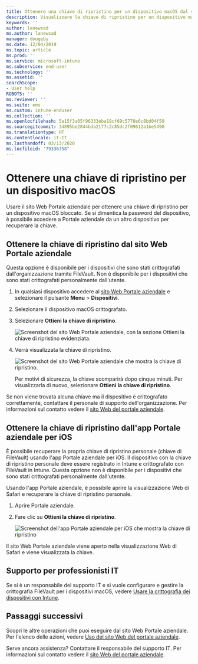 ```yaml
---
title: Ottenere una chiave di ripristino per un dispositivo macOS dal sito Web Portale aziendale Intune
description: Visualizzare la chiave di ripristino per un dispositivo macOS registrato e gestito.
keywords: ''
author: lenewsad
ms.author: lanewsad
manager: dougeby
ms.date: 12/04/2019
ms.topic: article
ms.prod: ''
ms.service: microsoft-intune
ms.subservice: end-user
ms.technology: ''
ms.assetid: ''
searchScope:
- User help
ROBOTS: ''
ms.reviewer: ''
ms.suite: ems
ms.custom: intune-enduser
ms.collection: ''
ms.openlocfilehash: 5a15f3a05f96333eba19cf69c5778e6c8bd04f59
ms.sourcegitcommit: 3d895be2844bda2177c2c85dc2f09612a1be5490
ms.translationtype: HT
ms.contentlocale: it-IT
ms.lasthandoff: 03/13/2020
ms.locfileid: "79336758"
---
```

# <a name="get-a-recovery-key-for-a-macos-device"></a>Ottenere una chiave di ripristino per un dispositivo macOS

Usare il sito Web Portale aziendale per ottenere una chiave di ripristino per un dispositivo macOS bloccato. Se si dimentica la password del dispositivo, è possibile accedere a Portale aziendale da un altro dispositivo per recuperare la chiave.  

## <a name="get-recovery-key-from-company-portal-website"></a>Ottenere la chiave di ripristino dal sito Web Portale aziendale

Questa opzione è disponibile per i dispositivi che sono stati crittografati dall'organizzazione tramite FileVault. Non è disponibile per i dispositivi che sono stati crittografati personalmente dall'utente.

1. In qualsiasi dispositivo accedere al [sito Web Portale aziendale](https://portal.manage.microsoft.com) e selezionare il pulsante **Menu** > **Dispositivi**.  
2. Selezionare il dispositivo macOS crittografato.  
3. Selezionare **Ottieni la chiave di ripristino**.  

    ![Screenshot del sito Web Portale aziendale, con la sezione Ottieni la chiave di ripristino evidenziata.](./media/1907-recovery2-cpweb-intune.PNG)  

4. Verrà visualizzata la chiave di ripristino.

    ![Screenshot del sito Web Portale aziendale che mostra la chiave di ripristino.](./media/1907-recovery-cpweb-intune.PNG)  

    Per motivi di sicurezza, la chiave scomparirà dopo cinque minuti. Per visualizzarla di nuovo, selezionare **Ottieni la chiave di ripristino**.

Se non viene trovata alcuna chiave ma il dispositivo è crittografato correttamente, contattare il personale di supporto dell'organizzazione. Per informazioni sul contatto vedere il [sito Web del portale aziendale](https://go.microsoft.com/fwlink/?linkid=2010980).  

## <a name="get-recovery-key-from-company-portal-app-for-ios"></a>Ottenere la chiave di ripristino dall'app Portale aziendale per iOS

È possibile recuperare la propria chiave di ripristino personale (chiave di FileVault) usando l'app Portale aziendale per iOS. Il dispositivo con la chiave di ripristino personale deve essere registrato in Intune e crittografato con FileVault in Intune. Questa opzione non è disponibile per i dispositivi che sono stati crittografati personalmente dall'utente. 

Usando l'app Portale aziendale, è possibile aprire la visualizzazione Web di Safari e recuperare la chiave di ripristino personale. 

1. Aprire Portale aziendale.
2. Fare clic su **Ottieni la chiave di ripristino**.

    ![Screenshot dell'app Portale aziendale per iOS che mostra la chiave di ripristino](./media/get-recovery-key-cpweb-02.png)  

Il sito Web Portale aziendale viene aperto nella visualizzazione Web di Safari e viene visualizzata la chiave. 

## <a name="it-pro-support"></a>Supporto per professionisti IT

Se si è un responsabile del supporto IT e si vuole configurare e gestire la crittografia FileVault per i dispositivi macOS, vedere [Usare la crittografia dei dispositivi con Intune](/intune/protect/encrypt-devices).

## <a name="next-steps"></a>Passaggi successivi

Scopri le altre operazioni che puoi eseguire dal sito Web Portale aziendale. Per l'elenco delle azioni, vedere [Uso del sito Web del portale aziendale](using-the-intune-company-portal-website.md).  

Serve ancora assistenza? Contattare il responsabile del supporto IT. Per informazioni sul contatto vedere il [sito Web del portale aziendale](https://go.microsoft.com/fwlink/?linkid=2010980).  
